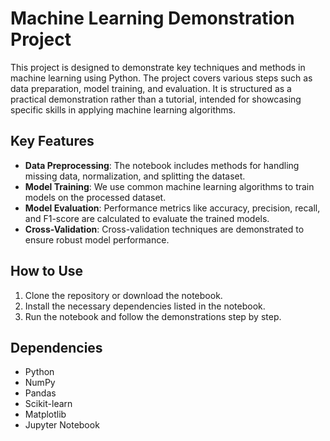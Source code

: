 
# Machine Learning Demonstration Project

This project is designed to demonstrate key techniques and methods in machine learning using Python. The project covers various steps such as data preparation, model training, and evaluation. It is structured as a practical demonstration rather than a tutorial, intended for showcasing specific skills in applying machine learning algorithms.

## Key Features
- **Data Preprocessing**: The notebook includes methods for handling missing data, normalization, and splitting the dataset.
- **Model Training**: We use common machine learning algorithms to train models on the processed dataset.
- **Model Evaluation**: Performance metrics like accuracy, precision, recall, and F1-score are calculated to evaluate the trained models.
- **Cross-Validation**: Cross-validation techniques are demonstrated to ensure robust model performance.

## How to Use
1. Clone the repository or download the notebook.
2. Install the necessary dependencies listed in the notebook.
3. Run the notebook and follow the demonstrations step by step.

## Dependencies
- Python
- NumPy
- Pandas
- Scikit-learn
- Matplotlib
- Jupyter Notebook
